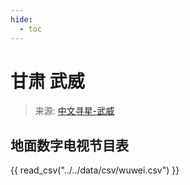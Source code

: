 ```yaml
---
hide:
  - toc
---
```


# 甘肃 武威

> 来源: [中文寻星-武威](http://dtmb.saoing.com/wuwei.htm)

## 地面数字电视节目表

{{ read_csv("../../data/csv/wuwei.csv") }}

